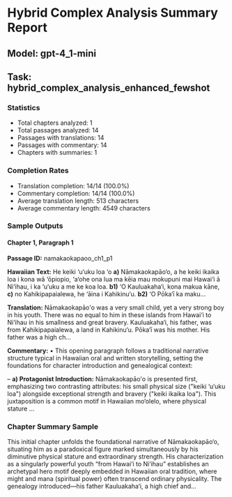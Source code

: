 # Hybrid Complex Analysis Summary Report
## Model: gpt-4_1-mini
## Task: hybrid_complex_analysis_enhanced_fewshot

### Statistics
- Total chapters analyzed: 1
- Total passages analyzed: 14
- Passages with translations: 14
- Passages with commentary: 14
- Chapters with summaries: 1

### Completion Rates
- Translation completion: 14/14 (100.0%)
- Commentary completion: 14/14 (100.0%)
- Average translation length: 513 characters
- Average commentary length: 4549 characters

### Sample Outputs

#### Chapter 1, Paragraph 1
**Passage ID:** namakaokapaoo_ch1_p1

**Hawaiian Text:**
He keiki ‘u‘uku loa ‘o **a)** Nāmakaokapāo‘o, a he  keiki ikaika loa i kona wā ‘ōpiopio, ‘a‘ohe ona lua  ma kēia mau mokupuni mai Hawai‘i ā Ni‘ihau, i ka  ‘u‘uku a me ke koa loa. **b1)** ‘O Kauluakaha‘i, kona   makua kāne, **c)** no Kahikipapaialewa, he ‘āina i  Kahikinu‘u. **b2)** ‘O Pōka‘ī ka maku...

**Translation:**
Nāmakaokapāo'o was a very small child, yet a very strong boy in his youth. There was no equal to him in these islands from Hawai‘i to Ni‘ihau in his smallness and great bravery. Kauluakaha‘i, his father, was from Kahikipapaialewa, a land in Kahikinu‘u. Pōka‘ī was his mother. His father was a high ch...

**Commentary:**
• This opening paragraph follows a traditional narrative structure typical in Hawaiian oral and written storytelling, setting the foundations for character introduction and genealogical context:

  – **a) Protagonist Introduction:** Nāmakaokapāo'o is presented first, emphasizing two contrasting attributes: his small physical size ("keiki ‘u‘uku loa") alongside exceptional strength and bravery ("keiki ikaika loa"). This juxtaposition is a common motif in Hawaiian mo‘olelo, where physical stature ...

### Chapter Summary Sample
This initial chapter unfolds the foundational narrative of Nāmakaokapāo‘o, situating him as a paradoxical figure marked simultaneously by his diminutive physical stature and extraordinary strength. His characterization as a singularly powerful youth “from Hawai‘i to Ni‘ihau” establishes an archetypal hero motif deeply embedded in Hawaiian oral tradition, where might and mana (spiritual power) often transcend ordinary physicality. The genealogy introduced—his father Kauluakaha‘i, a high chief and...